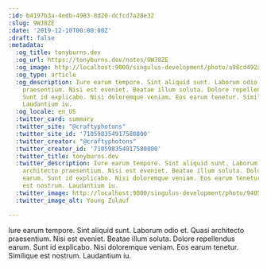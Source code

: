 ```yaml
---
:id: b4197b3a-4edb-4983-8d20-dcfcd7a28e32
:slug: 9WJ8ZE
:date: '2019-12-10T00:00:00Z'
:draft: false
:metadata:
  :og_title: tonyburns.dev
  :og_url: https://tonyburns.dev/notes/9WJ8ZE
  :og_image: http://localhost:9000/singulus-development/photo/a98cd492ab15830e58c1bb750cdb852f.jpeg
  :og_type: article
  :og_description: Iure earum tempore. Sint aliquid sunt. Laborum odio et. Quasi architecto
    praesentium. Nisi est eveniet. Beatae illum soluta. Dolore repellendus earum.
    Sunt id explicabo. Nisi doloremque veniam. Eos earum tenetur. Similique est nostrum.
    Laudantium iu.
  :og_locale: en_US
  :twitter_card: summary
  :twitter_site: "@craftyphotons"
  :twitter_site_id: '710598354917580800'
  :twitter_creator: "@craftyphotons"
  :twitter_creator_id: '710598354917580800'
  :twitter_title: tonyburns.dev
  :twitter_description: Iure earum tempore. Sint aliquid sunt. Laborum odio et. Quasi
    architecto praesentium. Nisi est eveniet. Beatae illum soluta. Dolore repellendus
    earum. Sunt id explicabo. Nisi doloremque veniam. Eos earum tenetur. Similique
    est nostrum. Laudantium iu.
  :twitter_image: http://localhost:9000/singulus-development/photo/9405525f92f5b393ab07f49c89bff587.jpeg
  :twitter_image_alt: Young Zulauf

---
```


Iure earum tempore. Sint aliquid sunt. Laborum odio et. Quasi architecto praesentium. Nisi est eveniet. Beatae illum soluta. Dolore repellendus earum. Sunt id explicabo. Nisi doloremque veniam. Eos earum tenetur. Similique est nostrum. Laudantium iu.
